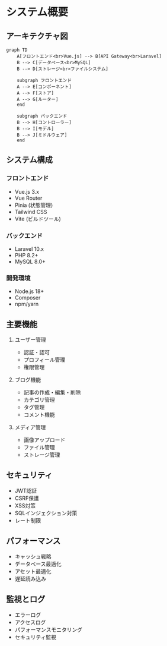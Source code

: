 # システム概要

## アーキテクチャ図

```mermaid
graph TD
    A[フロントエンド<br>Vue.js] --> B[API Gateway<br>Laravel]
    B --> C[データベース<br>MySQL]
    B --> D[ストレージ<br>ファイルシステム]
    
    subgraph フロントエンド
    A --> E[コンポーネント]
    A --> F[ストア]
    A --> G[ルーター]
    end
    
    subgraph バックエンド
    B --> H[コントローラー]
    B --> I[モデル]
    B --> J[ミドルウェア]
    end
```

## システム構成

### フロントエンド
- Vue.js 3.x
- Vue Router
- Pinia (状態管理)
- Tailwind CSS
- Vite (ビルドツール)

### バックエンド
- Laravel 10.x
- PHP 8.2+
- MySQL 8.0+

### 開発環境
- Node.js 18+
- Composer
- npm/yarn

## 主要機能

1. ユーザー管理
   - 認証・認可
   - プロフィール管理
   - 権限管理

2. ブログ機能
   - 記事の作成・編集・削除
   - カテゴリ管理
   - タグ管理
   - コメント機能

3. メディア管理
   - 画像アップロード
   - ファイル管理
   - ストレージ管理

## セキュリティ

- JWT認証
- CSRF保護
- XSS対策
- SQLインジェクション対策
- レート制限

## パフォーマンス

- キャッシュ戦略
- データベース最適化
- アセット最適化
- 遅延読み込み

## 監視とログ

- エラーログ
- アクセスログ
- パフォーマンスモニタリング
- セキュリティ監視 